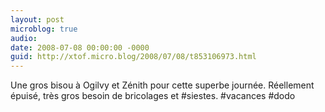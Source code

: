 ```yaml
---
layout: post
microblog: true
audio: 
date: 2008-07-08 00:00:00 -0000
guid: http://xtof.micro.blog/2008/07/08/t853106973.html
---
```

Une gros bisou à Ogilvy et Zénith pour cette superbe journée. Réellement épuisé, très gros besoin de bricolages et #siestes. #vacances #dodo

